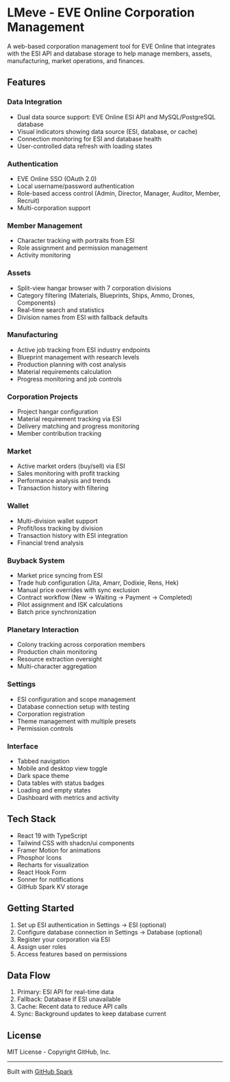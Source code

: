 # LMeve - EVE Online Corporation Management

A web-based corporation management tool for EVE Online that integrates with the ESI API and database storage to help manage members, assets, manufacturing, market operations, and finances.

## Features

### Data Integration
- Dual data source support: EVE Online ESI API and MySQL/PostgreSQL database
- Visual indicators showing data source (ESI, database, or cache)
- Connection monitoring for ESI and database health
- User-controlled data refresh with loading states

### Authentication
- EVE Online SSO (OAuth 2.0)
- Local username/password authentication
- Role-based access control (Admin, Director, Manager, Auditor, Member, Recruit)
- Multi-corporation support

### Member Management
- Character tracking with portraits from ESI
- Role assignment and permission management
- Activity monitoring

### Assets
- Split-view hangar browser with 7 corporation divisions
- Category filtering (Materials, Blueprints, Ships, Ammo, Drones, Components)
- Real-time search and statistics
- Division names from ESI with fallback defaults

### Manufacturing
- Active job tracking from ESI industry endpoints
- Blueprint management with research levels
- Production planning with cost analysis
- Material requirements calculation
- Progress monitoring and job controls

### Corporation Projects
- Project hangar configuration
- Material requirement tracking via ESI
- Delivery matching and progress monitoring
- Member contribution tracking

### Market
- Active market orders (buy/sell) via ESI
- Sales monitoring with profit tracking
- Performance analysis and trends
- Transaction history with filtering

### Wallet
- Multi-division wallet support
- Profit/loss tracking by division
- Transaction history with ESI integration
- Financial trend analysis

### Buyback System
- Market price syncing from ESI
- Trade hub configuration (Jita, Amarr, Dodixie, Rens, Hek)
- Manual price overrides with sync exclusion
- Contract workflow (New → Waiting → Payment → Completed)
- Pilot assignment and ISK calculations
- Batch price synchronization

### Planetary Interaction
- Colony tracking across corporation members
- Production chain monitoring
- Resource extraction oversight
- Multi-character aggregation

### Settings
- ESI configuration and scope management
- Database connection setup with testing
- Corporation registration
- Theme management with multiple presets
- Permission controls

### Interface
- Tabbed navigation
- Mobile and desktop view toggle
- Dark space theme
- Data tables with status badges
- Loading and empty states
- Dashboard with metrics and activity

## Tech Stack

- React 19 with TypeScript
- Tailwind CSS with shadcn/ui components
- Framer Motion for animations
- Phosphor Icons
- Recharts for visualization
- React Hook Form
- Sonner for notifications
- GitHub Spark KV storage

## Getting Started

1. Set up ESI authentication in Settings → ESI (optional)
2. Configure database connection in Settings → Database (optional)
3. Register your corporation via ESI
4. Assign user roles
5. Access features based on permissions

## Data Flow

1. Primary: ESI API for real-time data
2. Fallback: Database if ESI unavailable
3. Cache: Recent data to reduce API calls
4. Sync: Background updates to keep database current

## License

MIT License - Copyright GitHub, Inc.

---

Built with [GitHub Spark](https://githubnext.com/projects/github-spark)
